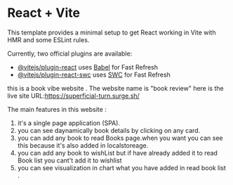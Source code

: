 # React + Vite

This template provides a minimal setup to get React working in Vite with HMR and some ESLint rules.

Currently, two official plugins are available:

- [@vitejs/plugin-react](https://github.com/vitejs/vite-plugin-react/blob/main/packages/plugin-react/README.md) uses [Babel](https://babeljs.io/) for Fast Refresh
- [@vitejs/plugin-react-swc](https://github.com/vitejs/vite-plugin-react-swc) uses [SWC](https://swc.rs/) for Fast Refresh


this is a book vibe website . The website name is "book review"
here is the live site URL:https://superficial-turn.surge.sh/

The main features in this website : 
1. it's a single page application (SPA).
2. you can see daynamically book details by clicking on any card.
3. you can add any book to read Books page.when you want you can see this because it's also added in localstoreage.
4. you can add any book to wishList but if have already added it to read Book list you cant't add it to wishlist
5. you can see visualization in chart what you have added in read book list . 